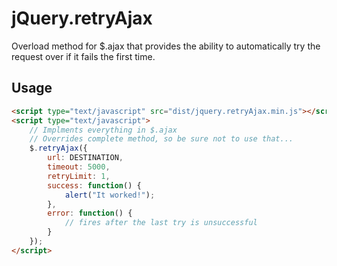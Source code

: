 jQuery.retryAjax
================

Overload method for $.ajax that provides the ability to automatically try the request over if it fails the first time.

## Usage

```html
<script type="text/javascript" src="dist/jquery.retryAjax.min.js"></script>
<script type="text/javascript">
	// Implments everything in $.ajax 
	// Overrides complete method, so be sure not to use that...
	$.retryAjax({
		url: DESTINATION,
		timeout: 5000,
		retryLimit: 1,
		success: function() {
			alert("It worked!");
		}, 
		error: function() {
			// fires after the last try is unsuccessful
		}
	});
</script>
```